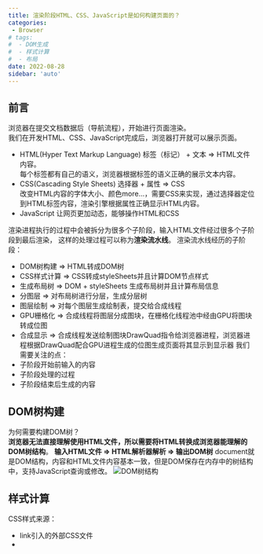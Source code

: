 ```yaml
---
title: 渲染阶段HTML、CSS、JavaScript是如何构建页面的？
categories:
 - Browser
# tags:
#  - DOM生成
#  - 样式计算
#  - 布局
date: 2022-08-28
sidebar: 'auto'
---
```


## 前言
浏览器在提交文档数据后（导航流程），开始进行页面渲染。<br/>
我们在开发HTML、CSS、JavaScript完成后，浏览器打开就可以展示页面。
* HTML(Hyper Text Markup Language)
  标签（标记） + 文本 => HTML文件内容。<br/>
  每个标签都有自己的语义，浏览器根据标签的语义正确的展示文本内容。
* CSS(Cascading Style Sheets)
  选择器 + 属性 => CSS<br/>
  改变HTML内容的字体大小、颜色more...，需要CSS来实现，通过选择器定位到HTML标签内容，渲染引擎根据属性正确显示HTML内容。
* JavaScript
  让网页更加动态，能够操作HTML和CSS

渲染进程执行的过程中会被拆分为很多个子阶段，输入HTML文件经过很多个子阶段到最后渲染，
这样的处理过程可以称为**渲染流水线**。
渲染流水线经历的子阶段：
* DOM树构建 => HTML转成DOM树
* CSS样式计算 => CSS转成styleSheets并且计算DOM节点样式
* 生成布局树 => DOM + styleSheets 生成布局树并且计算布局信息
* 分图层 => 对布局树进行分层，生成分层树
* 图层绘制 => 对每个图层生成绘制表，提交给合成线程
* GPU栅格化 => 合成线程将图层分成图块，在栅格化线程池中经由GPU将图块转成位图
* 合成显示 => 合成线程发送绘制图块DrawQuad指令给浏览器进程，浏览器进程根据DrawQuad配合GPU进程生成的位图生成页面将其显示到显示器
我们需要关注的点：
* 子阶段开始前输入的内容
* 子阶段处理的过程
* 子阶段结束后生成的内容
## DOM树构建
为何需要构建DOM树？<br/>
**浏览器无法直接理解使用HTML文件，**所以需要将HTML转换成浏览器能理解的**DOM树结构**。
**输入HTML文件 => HTML解析器解析 => 输出DOM树**
document就是DOM结构，内容和HTML文件内容基本一致，但是DOM保存在内存中的树结构中，支持JavaScript查询或修改。
![DOM树结构](https://s2.loli.net/2022/08/29/2zFWdlMtaoIuU1S.png)

## 样式计算
CSS样式来源：
* link引入的外部CSS文件
* <style>标签内的CSS
* 标签元素style属性内嵌的CSS
* 浏览器内置提供的默认userAgent样式表
### 1.CSS转换为styleSheets结构
浏览器无法直接理解纯文本CSS样式，当渲染引擎接受到CSS文件，执行转换操作，将CSS文本转换为浏览器能理解的**styleSheets结构**。styleSheets结构同样的也具备查询修改的功能。
### 2.标准化styleSheets（样式表）中的属性值
浏览器能理解样式表后，CSS里面有很多属性值并不是标准的计算值，要统一转成渲染引擎理解的标准值。
**常见的：1em、blue、bold => 标准化后 => 16px、rgb(0,0,255)、700;**
```css
body { font-size: 1em }
p {color:blue;}
div {font-weight: bold}
```
### 3.计算DOM树中每个节点的具体样式值
**计算方式 => 继承规则 + 层叠规则**
CSS继承规则：**所有DOM的子节点都会继承其父节点的样式。**
CSS样式层叠：**定义了如何合并来自多个源的属性值的算法。**


## 布局树生成
此时有了DOM树和DOM树元素各自的样式，但是还是无法显示页面，因为还不知道**DOM元素的几何位置信息。**所以接下来需要计算**DOM树中可见元素的几何位置**。
### 1.创建布局树
DOM树中有可能包含很多不可见元素（display: none），所以在显示之前，**需要额外创建一个只包含可见元素的布局树。**
**DOM树 + 样式表 => 生成只包含可见元素的布局树**
浏览器大致要做的事情：
* 遍历DOM树可见节点，添加到布局中；
* 不可见节点被布局树忽略；
### 2.布局计算
有了完整的布局树之后，需要开始**计算布局树各个节点的坐标位置**。

## 分层（图层）
有了布局树，每个元素的具体位置也算出来了，接下来需要进行分层。
为何还需要分层？
因为页面上游很多复杂效果：3D变换、页面滚动、z-index（z轴排序），这些效果的实现，需要**渲染引擎为这些特定的节点生成专用的图层，并且最终生成一颗图层树（LayerTree）**，最后将图层进行叠加构成了最终的页面图。
一般情况下，布局树并非每个节点都包含一个图层，如果某个节点没有对应的图层，那么会继承父节点所在的图层，**每个节点都会直接或间接属于一个图层。**
什么情况下，渲染引擎会为特定节点创建新的图层？
* 拥有层叠上下文属性的元素，会被提升为单独一个图层。
  明确定位属性的元素（position: fixed）;
  定义透明属性属性的元素（opacity: 0.5）;
  css滤镜;
  z-index;
* 页面裁剪（clip）的地方也会创建为图层
  常见的div内容文本过多被裁剪显示，或者出现滚动条，是会被单独提升为一层。

## 图层绘制
图层树构建完成后，渲染引擎会对图层树中每个图层进行绘制。
一个图层的绘制会被拆分成很多个绘制指令，按照这些小指令按照顺序组成一个待绘制表。
绘制指令：绘制边框、背景、颜色more...

## 栅格化raster（GPU生成位图）
绘制表是用来记录绘制顺序和绘制指令的列表，实际去绘制操作的是渲染进程中的**合成线程去完成的**。当图层的绘制表准备就绪，**主线程将绘制表提交commit给合成线程**。
合成线程如何工作？
视口：屏幕上页面的可见区域称为视口（ViewProt）。
一般一个页面很大，但是用户只能看到其中一部分，这部分就是ViewProt。
有时候，有的图层很大，页面需要滚动才能看完，但是对于用户的视口只能看到一小部分，所以为了避免开销，没必要绘制图层的所有内容。
基于这种情况，合成线程将图层进行划分为图块（tile）,一般256 * 256 or 512 * 512；
然后合成线程按照ViewProt附近的图块优先生成位图，图块是栅格化执行的最小单位。渲染进程维护了一个栅格化的线程池，所有图块的栅格化都在线程池内执行。栅格化的过程会使用GPU进行加速生成，使用GPU生成位图的过程叫GPU栅格化，生成的位图被保存在GPU内存中。渲染进程把生成图块的指令发送给GPU，在GPU中执行生成图块的位图，保存在内存中。

## 合成显示
当所有的图块被栅格化，合成线程生成一个绘制图块的指令（DrawQuad），提交命令给浏览器进程，浏览器进程里面有一个叫viz的组件，用来接收合成线程发过来的DrawQuad命令，然后根据DrawQuad命令，将其页面内容绘制到内存中，最后再将内存中页面内容显示在屏幕上。

## 渲染流程相关的概念
### 重排 -- 更改元素的几何属性
通过JavaScript或者CSS修改了元素的几何位置属性，比如元素宽高，**浏览器会触发重新布局、解析之后的一系列子阶段，这个过程称之为重排。重排需要更新完整的渲染流水线，开销最大。**
### 重绘 -- 更改元素的绘制属性
JavaScript更改元素的背景色，布局阶段不会执行，因为没有引起几何位置的变换，直接进入绘制阶段，然后执行之后的一系列子阶段，这个过程称之为重绘。**重绘省去了布局和分层阶段，执行效率比重排更高。**
### 直接合成
更改一个不需要布局也不需要绘制的属性，渲染引擎直接跳过布局和绘制，只执行后续合成操作。
CSS的transform实现动画效果，可以避开重排和重绘，直接在非主线程上执行合成动画操作，效率最高，因为在非主线程上合成，并没有占用主线程资源，同时也避开了布局和绘制两个子阶段。

## 总结
* 触发重排reflow、重绘repaint的操作尽量放一起，比如改变DOM高度和设置margin分开写的，可能会触发两次重排。
* 通过虚拟DOM层计算出操作后总的差异，一起提交给浏览器，减少触发重排重绘的次数。